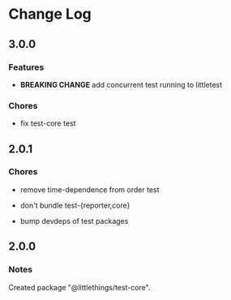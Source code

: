 # Change Log

## 3.0.0

### Features

- **BREAKING CHANGE** add concurrent test running to littletest

### Chores

- fix test-core test

## 2.0.1

### Chores

- remove time-dependence from order test

- don't bundle test-{reporter,core}

- bump devdeps of test packages

## 2.0.0

### Notes

Created package "@littlethings/test-core".

